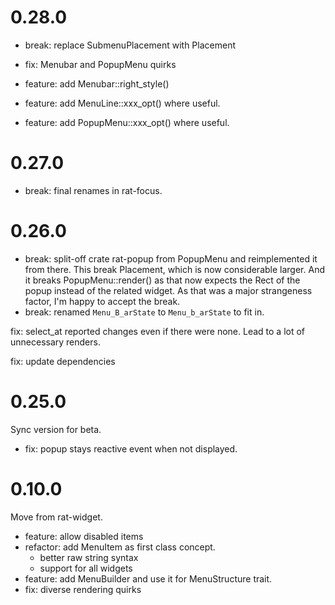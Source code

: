 # 0.28.0

* break: replace SubmenuPlacement with Placement

* fix: Menubar and PopupMenu quirks

* feature: add Menubar::right_style()
* feature: add MenuLine::xxx_opt() where useful.
* feature: add PopupMenu::xxx_opt() where useful.

# 0.27.0

* break: final renames in rat-focus.

# 0.26.0

* break: split-off crate rat-popup from PopupMenu and
  reimplemented it from there. This break Placement, which is
  now considerable larger. And it breaks PopupMenu::render()
  as that now expects the Rect of the popup instead of the
  related widget.
  As that was a major strangeness factor, I'm happy to accept the break.
* break: renamed `Menu_B_arState` to `Menu_b_arState` to fit in.

fix: select_at reported changes even if there were none. Lead to
a lot of unnecessary renders.

fix: update dependencies

# 0.25.0

Sync version for beta.

* fix: popup stays reactive event when not displayed.

# 0.10.0

Move from rat-widget.

* feature: allow disabled items
* refactor: add MenuItem as first class concept.
    * better raw string syntax
    * support for all widgets
* feature: add MenuBuilder and use it for MenuStructure trait.
* fix: diverse rendering quirks
